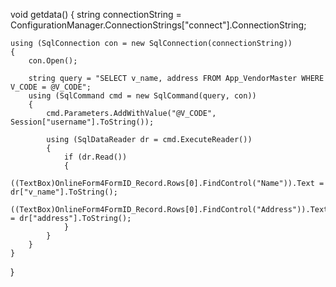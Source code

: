 void getdata()
{
    string connectionString = ConfigurationManager.ConnectionStrings["connect"].ConnectionString;

    using (SqlConnection con = new SqlConnection(connectionString))
    {
        con.Open();

        string query = "SELECT v_name, address FROM App_VendorMaster WHERE V_CODE = @V_CODE";
        using (SqlCommand cmd = new SqlCommand(query, con))
        {
            cmd.Parameters.AddWithValue("@V_CODE", Session["username"].ToString());

            using (SqlDataReader dr = cmd.ExecuteReader())
            {
                if (dr.Read())
                {
                    ((TextBox)OnlineForm4FormID_Record.Rows[0].FindControl("Name")).Text = dr["v_name"].ToString();
                    ((TextBox)OnlineForm4FormID_Record.Rows[0].FindControl("Address")).Text = dr["address"].ToString();
                }
            }
        }
    }
}
